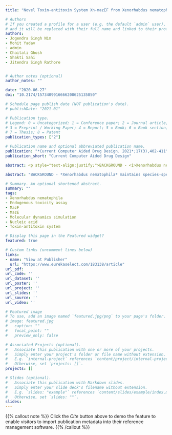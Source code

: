 ```yaml
---
title: "Novel Toxin-antitoxin System Xn-mazEF from Xenorhabdus nematophila: Identification, Characterization and Functional Exploration"

# Authors
# If you created a profile for a user (e.g. the default `admin` user), write the username (folder name) here 
# and it will be replaced with their full name and linked to their profile.
authors:
- Jogendra Singh Nim
- Mohit Yadav
- admin
- Chaitali Ghosh
- Shakti Sahi
- Jitendra Singh Rathore


# Author notes (optional)
author_notes: ""

date: "2020-06-27"
doi: "10.2174/1573409916666200625135850"

# Schedule page publish date (NOT publication's date).
# publishDate: "2021-01"

# Publication type.
# Legend: 0 = Uncategorized; 1 = Conference paper; 2 = Journal article;
# 3 = Preprint / Working Paper; 4 = Report; 5 = Book; 6 = Book section;
# 7 = Thesis; 8 = Patent
publication_types: ["2"]

# Publication name and optional abbreviated publication name.
publication: "*Current Computer Aided Drug Design. 2021*;17(3),402-411"
publication_short: "Current Computer Aided Drug Design"

abstract: <p style="text-align:justify;">BACKGROUND - <i>Xenorhabdus nematophila</i> maintains species-specific mutual interaction with nematodes of <i>Steinernema</i> genus. Type II Toxin Antitoxin (TA) systems, the mazEF TA system controls stress and programmed cell death in bacteria. OBJECTIVE- This study elucidates the functional characterization of Xn-mazEF, a mazEF homolog in <i>X. nematophila</i> by computational and <i>in vitro</i> approaches. METHODS- 3D-structural models for Xn-MazE toxin and Xn-MazF antitoxin were generated, validated and characterized for protein-RNA interaction analysis. Further biological and cellular functions of Xn-MazF toxin were also predicted. Molecular dynamics simulations of 50ns for Xn-MazF toxin complexed with nucleic acid units (DU, RU, RC, and RU) were performed. The MazF toxin and complete MazEF operon were endogenously expressed and monitored for the killing of <i>Escherichia coli</i> host cells under arabinose induced tightly regulated system. RESULTS- Upon induction, <i>E. coli</i> expressing toxin showed rapid killing within four hours and attained up to 65% growth inhibition, while the expression of the entire operon did not show significant killing. The observation suggests that the Xn-mazEF TA system control transcriptional regulation in <i>X. nematophila</i> and helps to manage stress or cause toxicity leading to programmed death of cells. CONCLUSION- The study provides insights into structural and functional features of novel toxin, Xn- MazF and provides an initial inference on control of <i>X. nematophila</i> growth regulated by TA systems.</p>

abstract: "BACKGROUND - *Xenorhabdus nematophila* maintains species-specific mutual interaction with nematodes of *Steinernema* genus. Type II Toxin Antitoxin (TA) systems, the mazEF TA system controls stress and programmed cell death in bacteria. OBJECTIVE- This study elucidates the functional characterization of Xn-mazEF, a mazEF homolog in *X. nematophila* by computational and *in vitro* approaches. METHODS- 3D-structural models for Xn-MazE toxin and Xn-MazF antitoxin were generated, validated and characterized for protein-RNA interaction analysis. Further biological and cellular functions of Xn-MazF toxin were also predicted. Molecular dynamics simulations of 50ns for Xn-MazF toxin complexed with nucleic acid units (DU, RU, RC, and RU) were performed. The MazF toxin and complete MazEF operon were endogenously expressed and monitored for the killing of *Escherichia coli* host cells under arabinose induced tightly regulated system. RESULTS- Upon induction,*E. coli* expressing toxin showed rapid killing within four hours and attained up to 65% growth inhibition, while the expression of the entire operon did not show significant killing. The observation suggests that the Xn-mazEF TA system control transcriptional regulation in *X. nematophila* and helps to manage stress or cause toxicity leading to programmed death of cells. CONCLUSION- The study provides insights into structural and functional features of novel toxin, Xn- MazF and provides an initial inference on control of *X. nematophila* growth regulated by TA systems."

# Summary. An optional shortened abstract.
summary: ""
tags:
- Xenorhabdus nematophila
- Endogenous toxicity assay
- MazF
- MazE
- Molecular dynamics simulation
- Nucleic acid
- Toxin-antitoxin system

# Display this page in the Featured widget?
featured: true

# Custom links (uncomment lines below)
links:
- name: "View at Publisher"
  url: "https://www.eurekaselect.com/183138/article"
url_pdf: 
url_code: ''
url_dataset: ''
url_poster: ''
url_project: ''
url_slides: ''
url_source: ''
url_video: ''

# Featured image
# To use, add an image named `featured.jpg/png` to your page's folder. 
# image: featured.jpg
#   caption: ""
#   focal_point: ""
#   preview_only: false

# Associated Projects (optional).
#   Associate this publication with one or more of your projects.
#   Simply enter your project's folder or file name without extension.
#   E.g. `internal-project` references `content/project/internal-project/index.md`.
#   Otherwise, set `projects: []`.
projects: []

# Slides (optional).
#   Associate this publication with Markdown slides.
#   Simply enter your slide deck's filename without extension.
#   E.g. `slides: "example"` references `content/slides/example/index.md`.
#   Otherwise, set `slides: ""`.
slides:
---
```


{{% callout note %}}
Click the *Cite* button above to demo the feature to enable visitors to import publication metadata into their reference management software.
{{% /callout %}}
